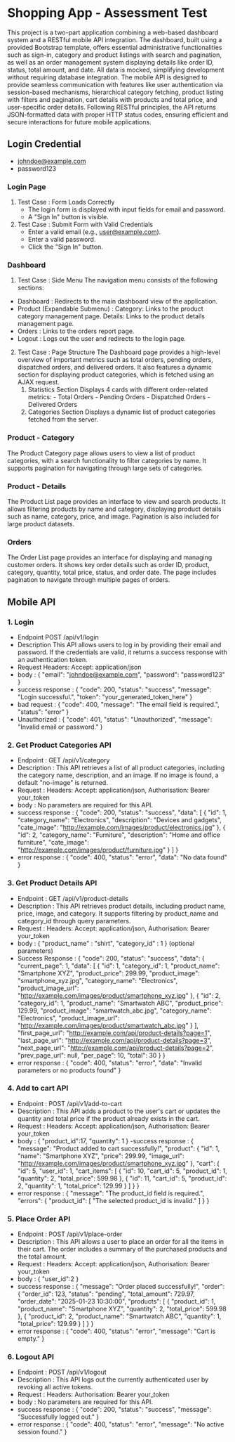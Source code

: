 # Shopping App - Assessment Test
This project is a two-part application combining a web-based dashboard system and a RESTful mobile API integration. The dashboard, built using a provided Bootstrap template, offers essential administrative functionalities such as sign-in, category and product listings with search and pagination, as well as an order management system displaying details like order ID, status, total amount, and date. All data is mocked, simplifying development without requiring database integration. The mobile API is designed to provide seamless communication with features like user authentication via session-based mechanisms, hierarchical category fetching, product listing with filters and pagination, cart details with products and total price, and user-specific order details. Following RESTful principles, the API returns JSON-formatted data with proper HTTP status codes, ensuring efficient and secure interactions for future mobile applications.

## Login Credential
- johndoe@example.com          
- password123

### Login Page
1. Test Case : Form Loads Correctly
    - The login form is displayed with input fields for email and password.
    - A "Sign In" button is visible.
2. Test Case : Submit Form with Valid Credentials
    - Enter a valid email (e.g., user@example.com).
    - Enter a valid password.
    - Click the "Sign In" button.

### Dashboard
1. Test Case : Side Menu
The navigation menu consists of the following sections:
 - Dashboard :
    Redirects to the main dashboard view of the application.
 - Product (Expandable Submenu) :
    Category: Links to the product category management page.
    Details: Links to the product details management page.
 - Orders :
     Links to the orders report page.
 - Logout :
     Logs out the user and redirects to the login page.
2. Test Case : Page Structure
The Dashboard page provides a high-level overview of important metrics such as total orders, pending orders, dispatched orders, and delivered orders. It also features a dynamic section for displaying product categories, which is fetched using an AJAX request.
    1. Statistics Section
        Displays 4 cards with different order-related metrics:
            - Total Orders
            - Pending Orders
            - Dispatched Orders
            - Delivered Orders
    2. Categories Section
        Displays a dynamic list of product categories fetched from the server.

### Product - Category
The Product Category page allows users to view a list of product categories, with a search functionality to filter categories by name. It supports pagination for navigating through large sets of categories.

### Product - Details
The Product List page provides an interface to view and search products. It allows filtering products by name and category, displaying product details such as name, category, price, and image. Pagination is also included for large product datasets.

### Orders
The Order List page provides an interface for displaying and managing customer orders. It shows key order details such as order ID, product, category, quantity, total price, status, and order date. The page includes pagination to navigate through multiple pages of orders.

## Mobile API

### 1. Login
   
- Endpoint
POST /api/v1/login
- Description
This API allows users to log in by providing their email and password. If the credentials are valid, it returns a success response with an authentication token.
- Request
Headers: Accept: application/json 
- body   : {
  "email": "johndoe@example.com",
  "password": "password123"
}
- success response : {
  "code": 200,
  "status": "success",
  "message": "Login successful.",
  "token": "your_generated_token_here"
}
- bad request : {
  "code": 400,
  "message": "The email field is required.",
  "status": "error"
}
- Unauthorized : {
  "code": 401,
  "status": "Unauthorized",
  "message": "Invalid email or password."
}

### 2. Get Product Categories API
- Endpoint :
GET /api/v1/category
- Description :
This API retrieves a list of all product categories, including the category name, description, and an image. If no image is found, a default "no-image" is returned. 
- Request :
Headers:
Accept: application/json, Authorisation: Bearer your_token
- body : No parameters are required for this API.
- success response : {
  "code": 200,
  "status": "success",
  "data": [
    {
      "id": 1,
      "category_name": "Electronics",
      "description": "Devices and gadgets",
      "cate_image": "http://example.com/images/product/electronics.jpg"
    },
    {
      "id": 2,
      "category_name": "Furniture",
      "description": "Home and office furniture",
      "cate_image": "http://example.com/images/product/furniture.jpg"
    }
  ]
}
- error response : {
  "code": 400,
  "status": "error",
  "data": "No data found"
}

### 3. Get Product Details API
- Endpoint :
GET /api/v1/product-details
- Description :
This API retrieves product details, including product name, price, image, and category. It supports filtering by product_name and category_id through query parameters.
- Request :
Headers:
Accept: application/json, Authorisation: Bearer your_token
- body : {
  "product_name" : "shirt",
  "category_id" : 1 
  } (optional parameters)
- Success Response : {
  "code": 200,
  "status": "success",
  "data": {
    "current_page": 1,
    "data": [
      {
        "id": 1,
        "category_id": 1,
        "product_name": "Smartphone XYZ",
        "product_price": 299.99,
        "product_image": "smartphone_xyz.jpg",
        "category_name": "Electronics",
        "product_image_url": "http://example.com/images/product/smartphone_xyz.jpg"
      },
      {
        "id": 2,
        "category_id": 1,
        "product_name": "Smartwatch ABC",
        "product_price": 129.99,
        "product_image": "smartwatch_abc.jpg",
        "category_name": "Electronics",
        "product_image_url": "http://example.com/images/product/smartwatch_abc.jpg"
      }
    ],
    "first_page_url": "http://example.com/api/product-details?page=1",
    "last_page_url": "http://example.com/api/product-details?page=3",
    "next_page_url": "http://example.com/api/product-details?page=2",
    "prev_page_url": null,
    "per_page": 10,
    "total": 30
  }
}
- error response : {
  "code": 400,
  "status": "error",
  "data": "Invalid parameters or no products found"
}

### 4. Add to cart API 
- Endpoint :
POST /api/v1/add-to-cart
- Description :
This API adds a product to the user's cart or updates the quantity and total price if the product already exists in the cart.
- Request :
Headers:
Accept: application/json, Authorisation: Bearer your_token
- body : {
   "product_id":17,
    "quantity": 1 
  }
  -success response : {
  "message": "Product added to cart successfully!",
  "product": {
    "id": 1,
    "name": "Smartphone XYZ",
    "price": 299.99,
    "image_url": "http://example.com/images/product/smartphone_xyz.jpg"
  },
  "cart": {
    "id": 5,
    "user_id": 1,
    "cart_items": [
      {
        "id": 10,
        "cart_id": 5,
        "product_id": 1,
        "quantity": 2,
        "total_price": 599.98
      },
      {
        "id": 11,
        "cart_id": 5,
        "product_id": 2,
        "quantity": 1,
        "total_price": 129.99
      }
    ]
  }
}
- error response : {
  "message": "The product_id field is required.",
  "errors": {
    "product_id": [
      "The selected product_id is invalid."
    ]
  }
}

### 5. Place Order API
- Endpoint :
POST /api/v1/place-order
- Description :
This API allows a user to place an order for all the items in their cart. The order includes a summary of the purchased products and the total amount.
- Request :
Headers:
Accept: application/json, Authorisation: Bearer your_token
- body : {
   "user_id":2
  }
- success response : {
  "message": "Order placed successfully!",
  "order": {
    "order_id": 123,
    "status": "pending",
    "total_amount": 729.97,
    "order_date": "2025-01-23 10:30:00",
    "products": [
      {
        "product_id": 1,
        "product_name": "Smartphone XYZ",
        "quantity": 2,
        "total_price": 599.98
      },
      {
        "product_id": 2,
        "product_name": "Smartwatch ABC",
        "quantity": 1,
        "total_price": 129.99
      }
    ]
  }
}
- error response : {
  "code": 400,
  "status": "error",
  "message": "Cart is empty."
}

### 6. Logout API
- Endpoint :
POST /api/v1/logout
- Description :
This API logs out the currently authenticated user by revoking all active tokens.
- Request :
Headers:
Authorisation: Bearer your_token
- body : No parameters are required for this API.
- success response : {
  "code": 200,
  "status": "success",
  "message": "Successfully logged out."
}
- error response : {
  "code": 400,
  "status": "error",
  "message": "No active session found."
}
